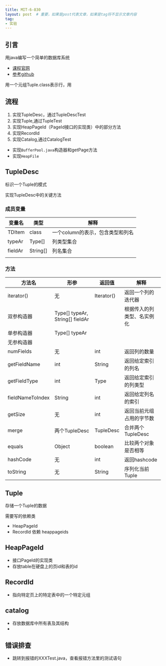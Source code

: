 ```yaml
---
title: MIT-6-830
layout: post  # 重要，如果是post代表文章，如果是tag将不显示文章内容
tag: 
- 实验
---
```




## 引言

用java编写一个简单的数据库系统

* [课程官网](https://ocw.mit.edu/courses/6-830-database-systems-fall-2010/6d426ed098eb42a869a5db6d2d506a10_MIT6_830F10_lab1.pdf)
* [参考github](https://github.com/DevinZ1993/SimpleDB-Database-System/blob/master/src/simpledb/TupleDesc.java)

用一个元组Tuple.class表示行，用

## 流程

1. 实现TupleDesc，通过TupleDescTest
2. 实现Tuple,通过TupleTest
3. 实现HeapPageId（PageId接口的实现类）中的部分方法
4. 实现RecordId
5. 实现Catalog,通过CatalogTest

* 实现`BufferPool.java`构造器和getPage方法
* 实现`HeapFile`

## TupleDesc

标识一个Tuple的模式

实现TupleDesc中的关键方法

### 成员变量

| 变量名  | 类型     | 解释                             |
| ------- | -------- | -------------------------------- |
| TDItem  | class    | 一个column的表示，包含类型和列名 |
| typeAr  | Type[]   | 列类型集合                       |
| fieldAr | String[] | 列名集合                         |
|         |          |                                  |

### 方法

| 方法名           | 形参                            | 返回值     | 解释                       |
| ---------------- | ------------------------------- | ---------- | -------------------------- |
| iterator()       | 无                              | Iterator() | 返回一个列的迭代器         |
| 双参构造器       | Type[] typeAr, String[] fieldAr |            | 根据传入的列类型、名实例化 |
| 单参构造器       | Type[] typeAr                   |            |                            |
| 无参构造器       |                                 |            |                            |
| numFields        | 无                              | int        | 返回列的数量               |
| getFieldName     | int                             | String     | 返回给定索引的列名         |
| getFieldType     | int                             | Type       | 返回给定索引的列类型       |
| fieldNameToIndex | String                          | int        | 返回给定列名的索引         |
| getSize          | 无                              | int        | 返回当前元组占用的字节数   |
| merge            | 两个TupleDesc                   | TupleDesc  | 合并两个TupleDesc          |
| equals           | Object                          | boolean    | 比较两个对象是否相等       |
| hashCode         | 无                              | int        | 返回hashcode               |
| toString         | 无                              | String     | 序列化当前Tuple            |

## Tuple

存储一个Tuple的数据

需要写的依赖类

* HeapPageId
* RecordId 依赖 heappageids



## HeapPageId

* 接口PageId的实现类
* 存放table在硬盘上的页id和表的id

## RecordId

* 指向特定页上的特定表中的一个特定元组

## catalog

* 存放数据库中所有表及其结构
* 

## 错误排查

* 跳转到报错的XXXTest.java，查看报错方法里的测试语句
